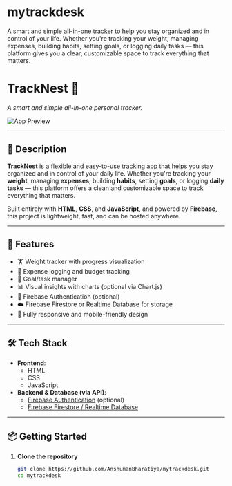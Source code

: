 # mytrackdesk
A smart and simple all-in-one tracker to help you stay organized and in control of your life. Whether you're tracking your weight, managing expenses, building habits, setting goals, or logging daily tasks — this platform gives you a clear, customizable space to track everything that matters.

# TrackNest 🧭  
*A smart and simple all-in-one personal tracker.*

![App Preview](preview.png)

---

## 📝 Description

**TrackNest** is a flexible and easy-to-use tracking app that helps you stay organized and in control of your daily life. Whether you're tracking your **weight**, managing **expenses**, building **habits**, setting **goals**, or logging **daily tasks** — this platform offers a clean and customizable space to track everything that matters.

Built entirely with **HTML**, **CSS**, and **JavaScript**, and powered by **Firebase**, this project is lightweight, fast, and can be hosted anywhere.

---

## 🚀 Features

- 🏋️ Weight tracker with progress visualization  
- 💸 Expense logging and budget tracking
- 🎯 Goal/task manager  
- 📊 Visual insights with charts (optional via Chart.js)  
- 🔐 Firebase Authentication (optional)  
- ☁️ Firebase Firestore or Realtime Database for storage  
- 📱 Fully responsive and mobile-friendly design

---

## 🛠️ Tech Stack

- **Frontend**:  
  - HTML  
  - CSS  
  - JavaScript  
- **Backend & Database (via API)**:  
  - [Firebase Authentication](https://firebase.google.com/docs/auth) (optional)  
  - [Firebase Firestore / Realtime Database](https://firebase.google.com/docs/database)

---

## 📦 Getting Started

1. **Clone the repository**  
   ```bash
   git clone https://github.com/AnshumanBharatiya/mytrackdesk.git
   cd mytrackdesk
